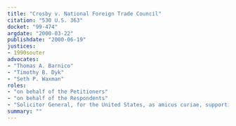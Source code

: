 ```yaml
---
title: "Crosby v. National Foreign Trade Council"
citation: "530 U.S. 363"
docket: "99-474"
argdate: "2000-03-22"
publishdate: "2000-06-19"
justices:
- 1990souter
advocates:
- "Thomas A. Barnico"
- "Timothy B. Dyk"
- "Seth P. Waxman"
roles:
- "on behalf of the Petitioners"
- "on behalf of the Respondents"
- "Solicitor General, for the United States, as amicus curiae, supporting affirmance"
summary: ""
---
```


